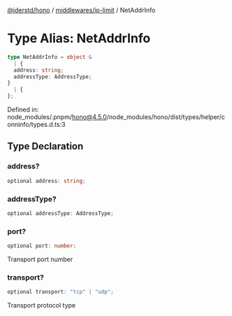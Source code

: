 [@jderstd/hono](../../../README.md) / [middlewares/ip-limit](../README.md) / NetAddrInfo

# Type Alias: NetAddrInfo

```ts
type NetAddrInfo = object & 
  | {
  address: string;
  addressType: AddressType;
}
  | {
};
```

Defined in: node\_modules/.pnpm/hono@4.5.0/node\_modules/hono/dist/types/helper/conninfo/types.d.ts:3

## Type Declaration

### address?

```ts
optional address: string;
```

### addressType?

```ts
optional addressType: AddressType;
```

### port?

```ts
optional port: number;
```

Transport port number

### transport?

```ts
optional transport: "tcp" | "udp";
```

Transport protocol type
